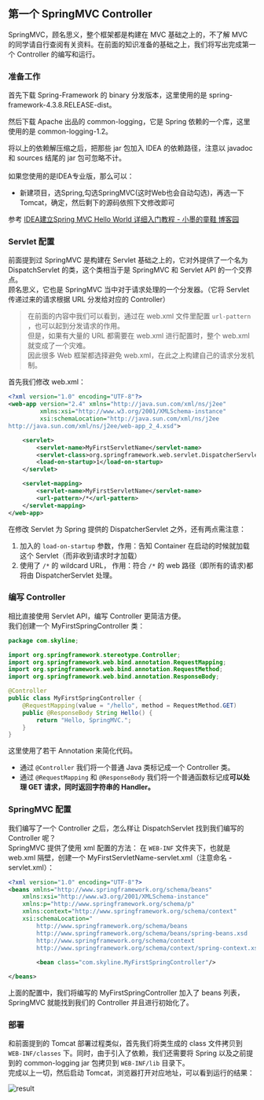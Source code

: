 ## 第一个 SpringMVC Controller

SpringMVC，顾名思义，整个框架都是构建在 MVC 基础之上的，不了解 MVC 的同学请自行查阅有关资料。在前面的知识准备的基础之上，我们将写出完成第一个 Controller 的编写和运行。

### 准备工作

首先下载 Spring-Framework 的 binary 分发版本，这里使用的是 spring-framework-4.3.8.RELEASE-dist。

然后下载 Apache 出品的 common-logging，它是 Spring 依赖的一个库，这里使用的是 common-logging-1.2。

将以上的依赖解压缩之后，把那些 jar 包加入 IDEA 的依赖路径，注意以 javadoc 和 sources 结尾的 jar 包可忽略不计。  
<br/>
如果您使用的是IDEA专业版，那么可以：  
- 新建项目，选Spring,勾选SpringMVC(这时Web也会自动勾选)，再选一下Tomcat，确定，然后剩下的源码依照下文修改即可  

参考 [IDEA建立Spring MVC Hello World 详细入门教程 - 小墨的童鞋 博客园](https://www.cnblogs.com/wormday/p/8435617.html)  

### Servlet 配置

前面提到过 SpringMVC 是构建在 Servlet 基础之上的，它对外提供了一个名为 DispatchServlet 的类，这个类相当于是 SpringMVC 和 Servlet API 的一个交界点。  
顾名思义，它也是 SpringMVC 当中对于请求处理的一个分发器。（它将 Servlet 传递过来的请求根据 URL 分发给对应的 Controller）

>在前面的内容中我们可以看到，通过在 web.xml 文件里配置 `url-pattern` ，也可以起到分发请求的作用。  
>但是，如果有大量的 URL 都需要在 web.xml 进行配置时，整个 web.xml 就变成了一个灾难。  
>因此很多 Web 框架都选择避免 web.xml，在此之上构建自己的请求分发机制。

首先我们修改 web.xml：

```xml
<?xml version="1.0" encoding="UTF-8"?>
<web-app version="2.4" xmlns="http://java.sun.com/xml/ns/j2ee"
         xmlns:xsi="http://www.w3.org/2001/XMLSchema-instance"
         xsi:schemaLocation="http://java.sun.com/xml/ns/j2ee
http://java.sun.com/xml/ns/j2ee/web-app_2_4.xsd">

    <servlet>
        <servlet-name>MyFirstServletName</servlet-name>
        <servlet-class>org.springframework.web.servlet.DispatcherServlet</servlet-class>
        <load-on-startup>1</load-on-startup>
    </servlet>

    <servlet-mapping>
        <servlet-name>MyFirstServletName</servlet-name>
        <url-pattern>/*</url-pattern>
    </servlet-mapping>
</web-app>
```

在修改 Servlet 为 Spring 提供的 DispatcherServlet 之外，还有两点需注意：

1. 加入的 `load-on-startup` 参数，作用：告知 Container 在启动的时候就加载这个 Servlet（而非收到请求时才加载）  
2. 使用了 `/*` 的 wildcard URL， 作用：符合 `/*` 的 web 路径（即所有的请求)都将由 DispatcherServlet 处理。

### 编写 Controller

相比直接使用 Servlet API，编写 Controller 更简洁方便。  
我们创建一个 MyFirstSpringController 类：  

```java
package com.skyline;

import org.springframework.stereotype.Controller;
import org.springframework.web.bind.annotation.RequestMapping;
import org.springframework.web.bind.annotation.RequestMethod;
import org.springframework.web.bind.annotation.ResponseBody;

@Controller
public class MyFirstSpringController {
    @RequestMapping(value = "/hello", method = RequestMethod.GET)
    public @ResponseBody String Hello() {
        return "Hello, SpringMVC.";
    }
}
```

这里使用了若干 Annotation 来简化代码。  
- 通过 `@Controller` 我们将一个普通 Java 类标记成一个 Controller 类。
- 通过 `@RequestMapping` 和 `@ResponseBody` 我们将一个普通函数标记成**可以处理 GET 请求，同时返回字符串的 Handler。**

### SpringMVC 配置

我们编写了一个 Controller 之后，怎么样让 DispatchServlet 找到我们编写的 Controller 呢？  
SpringMVC 提供了使用 xml 配置的方法：
在 `WEB-INF` 文件夹下，也就是 web.xml 隔壁，创建一个 MyFirstServletName-servlet.xml（注意命名 <servlet-name>-servlet.xml）：

```xml
<?xml version="1.0" encoding="UTF-8"?>
<beans xmlns="http://www.springframework.org/schema/beans"
    xmlns:xsi="http://www.w3.org/2001/XMLSchema-instance"
    xmlns:p="http://www.springframework.org/schema/p"
    xmlns:context="http://www.springframework.org/schema/context"
    xsi:schemaLocation="
        http://www.springframework.org/schema/beans
        http://www.springframework.org/schema/beans/spring-beans.xsd
        http://www.springframework.org/schema/context
        http://www.springframework.org/schema/context/spring-context.xsd">
        
        <bean class="com.skyline.MyFirstSpringController"/>

</beans>
```

上面的配置中，我们将编写的 MyFirstSpringController 加入了 beans 列表，SpringMVC 就能找到我们的 Controller 并且进行初始化了。

### 部署

和前面提到的 Tomcat 部署过程类似，首先我们将类生成的 class 文件拷贝到 `WEB-INF/classes` 下。同时，由于引入了依赖，我们还需要将 Spring 以及之前提到的 common-logging jar 包拷贝到 `WEB-INF/lib` 目录下。  
完成以上一切，然后启动 Tomcat，浏览器打开对应地址，可以看到运行的结果：  

![result](https://raw.githubusercontent.com/skyline75489/Heart-First-JavaWeb/master/img/5-mvc-controller-result.png)

